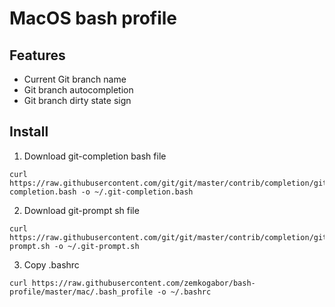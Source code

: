 # MacOS bash profile

## Features
- Current Git branch name
- Git branch autocompletion
- Git branch dirty state sign

## Install
1. Download git-completion bash file

```
curl https://raw.githubusercontent.com/git/git/master/contrib/completion/git-completion.bash -o ~/.git-completion.bash
```

2. Download git-prompt sh file

```
curl https://raw.githubusercontent.com/git/git/master/contrib/completion/git-prompt.sh -o ~/.git-prompt.sh
```

3. Copy .bashrc

```
curl https://raw.githubusercontent.com/zemkogabor/bash-profile/master/mac/.bash_profile -o ~/.bashrc
```
